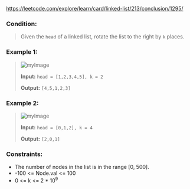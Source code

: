 https://leetcode.com/explore/learn/card/linked-list/213/conclusion/1295/

### Condition:

>Given the `head` of a linked list, rotate the list to the right by `k` places.

### Example 1:

>![myImage](https://assets.leetcode.com/uploads/2020/11/13/rotate1.jpg)
>
>**Input:** `head = [1,2,3,4,5], k = 2`
>
>**Output:** `[4,5,1,2,3]`

### Example 2:

>![myImage](https://assets.leetcode.com/uploads/2020/11/13/roate2.jpg)
>
>**Input:** `head = [0,1,2], k = 4`
>
>**Output:** `[2,0,1]`

### Constraints:

* The number of nodes in the list is in the range [0, 500].
* -100 <= Node.val <= 100
* 0 <= k <= 2 * 10<sup>9</sup>

